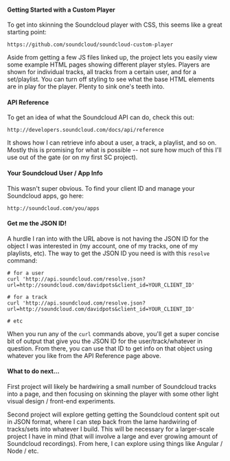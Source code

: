 #### Getting Started with a Custom Player

To get into skinning the Soundcloud player with CSS, this seems like a great starting point:

    https://github.com/soundcloud/soundcloud-custom-player

Aside from getting a few JS files linked up, the project lets you easily view some example HTML pages showing different player styles. Players are shown for individual tracks, all tracks from a certain user, and for a set/playlist. You can turn off styling to see what the base HTML elements are in play for the player. Plenty to sink one's teeth into.

#### API Reference

To get an idea of what the Soundcloud API can do, check this out: 

    http://developers.soundcloud.com/docs/api/reference
    
It shows how I can retrieve info about a user, a track, a playlist, and so on. Mostly this is promising for what is possible -- not sure how much of this I'll use out of the gate (or on my first SC project).

#### Your Soundcloud User / App Info

This wasn't super obvious. To find your client ID and manage your Soundcloud apps, go here:

    http://soundcloud.com/you/apps

#### Get me the JSON ID!

A hurdle I ran into with the URL above is not having the JSON ID for the object I was interested in (my account, one of my tracks, one of my playlists, etc). The way to get the JSON ID you need is with this `resolve` command:

    # for a user
    curl 'http://api.soundcloud.com/resolve.json?url=http://soundcloud.com/davidpots&client_id=YOUR_CLIENT_ID'
    
    # for a track
    curl 'http://api.soundcloud.com/resolve.json?url=http://soundcloud.com/davidpots&client_id=YOUR_CLIENT_ID'
    
    # etc

When you run any of the `curl` commands above, you'll get a super concise bit of output that give you the JSON ID for the user/track/whatever in question. From there, you can use that ID to get info on that object using whatever you like from the API Reference page above.

#### What to do next...

First project will likely be hardwiring a small number of Soundcloud tracks into a page, and then focusing on skinning the player with some other light visual design / front-end experiments.

Second project will explore getting getting the Soundcloud content spit out in JSON format, where I can step back from the lame hardwiring of tracks/sets into whatever I build. This will be necessary for a larger-scale project I have in mind (that will involve a large and ever growing amount of Soundcloud recordings). From here, I can explore using things like Angular / Node / etc.